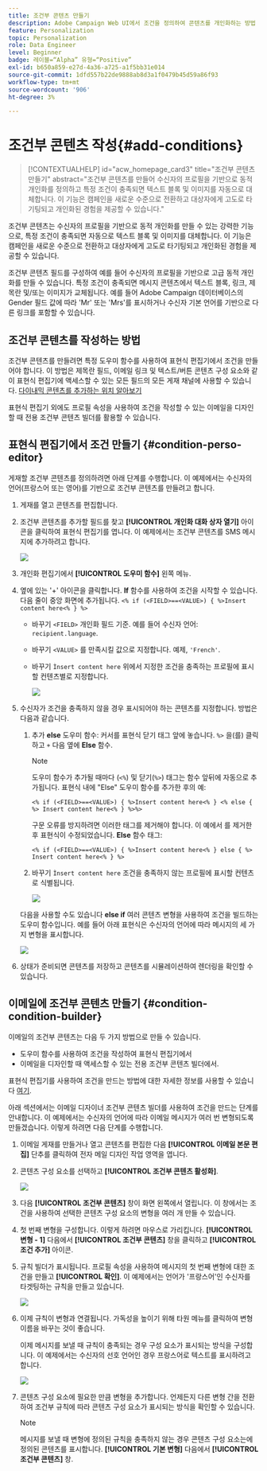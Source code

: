```yaml
---
title: 조건부 콘텐츠 만들기
description: Adobe Campaign Web UI에서 조건을 정의하여 콘텐츠를 개인화하는 방법 알아보기
feature: Personalization
topic: Personalization
role: Data Engineer
level: Beginner
badge: 레이블=“Alpha” 유형=“Positive”
exl-id: b650a859-e27d-4a36-a725-a1f5bb31e014
source-git-commit: 1dfd557b22de9888ab8d3a1f0479b45d59a86f93
workflow-type: tm+mt
source-wordcount: '906'
ht-degree: 3%

---
```


# 조건부 콘텐츠 작성{#add-conditions}

>[!CONTEXTUALHELP]
>id="acw_homepage_card3"
>title="조건부 콘텐츠 만들기"
>abstract="조건부 콘텐츠를 만들어 수신자의 프로필을 기반으로 동적 개인화를 정의하고 특정 조건이 충족되면 텍스트 블록 및 이미지를 자동으로 대체합니다. 이 기능은 캠페인을 새로운 수준으로 전환하고 대상자에게 고도로 타기팅되고 개인화된 경험을 제공할 수 있습니다."

조건부 콘텐츠는 수신자의 프로필을 기반으로 동적 개인화를 만들 수 있는 강력한 기능으로, 특정 조건이 충족되면 자동으로 텍스트 블록 및 이미지를 대체합니다. 이 기능은 캠페인을 새로운 수준으로 전환하고 대상자에게 고도로 타기팅되고 개인화된 경험을 제공할 수 있습니다.

조건부 콘텐츠 필드를 구성하여 예를 들어 수신자의 프로필을 기반으로 고급 동적 개인화를 만들 수 있습니다. 특정 조건이 충족되면 메시지 콘텐츠에서 텍스트 블록, 링크, 제목란 및/또는 이미지가 교체됩니다. 예를 들어 Adobe Campaign 데이터베이스의 Gender 필드 값에 따라 &#39;Mr&#39; 또는 &#39;Mrs&#39;를 표시하거나 수신자 기본 언어를 기반으로 다른 링크를 포함할 수 있습니다.

## 조건부 콘텐츠를 작성하는 방법

조건부 콘텐츠를 만들려면 특정 도우미 함수를 사용하여 표현식 편집기에서 조건을 만들어야 합니다. 이 방법은 제목란 필드, 이메일 링크 및 텍스트/버튼 콘텐츠 구성 요소와 같이 표현식 편집기에 액세스할 수 있는 모든 필드의 모든 게재 채널에 사용할 수 있습니다. [다이내믹 콘텐츠를 추가하는 위치 알아보기](gs-personalization.md/#access)

표현식 편집기 외에도 프로필 속성을 사용하여 조건을 작성할 수 있는 이메일을 디자인할 때 전용 조건부 콘텐츠 빌더를 활용할 수 있습니다.

## 표현식 편집기에서 조건 만들기 {#condition-perso-editor}

게재할 조건부 콘텐츠를 정의하려면 아래 단계를 수행합니다. 이 예제에서는 수신자의 언어(프랑스어 또는 영어)를 기반으로 조건부 콘텐츠를 만들려고 합니다.

1. 게재를 열고 콘텐츠를 편집합니다.

1. 조건부 콘텐츠를 추가할 필드를 찾고 **[!UICONTROL 개인화 대화 상자 열기]** 아이콘을 클릭하여 표현식 편집기를 엽니다. 이 예제에서는 조건부 콘텐츠를 SMS 메시지에 추가하려고 합니다.

   ![](assets/open-perso-editor-sms.png)

1. 개인화 편집기에서 **[!UICONTROL 도우미 함수]** 왼쪽 메뉴.

1. 옆에 있는 &#39;+&#39; 아이콘을 클릭합니다. **If** 함수를 사용하여 조건을 시작할 수 있습니다. 다음 줄이 중앙 화면에 추가됩니다.
   `<% if (<FIELD>==<VALUE>) { %>Insert content here<% } %>`

   * 바꾸기 `<FIELD>` 개인화 필드 기준. 예를 들어 수신자 언어: `recipient.language`.
   * 바꾸기 `<VALUE>` 를 만족시킬 값으로 지정합니다. 예제, `'French'`.
   * 바꾸기 `Ìnsert content here` 위에서 지정한 조건을 충족하는 프로필에 표시할 컨텐츠별로 지정합니다.

     ![](assets/condition-sample1.png)

1. 수신자가 조건을 충족하지 않을 경우 표시되어야 하는 콘텐츠를 지정합니다. 방법은 다음과 같습니다.

   1. 추가 **else** 도우미 함수: 커서를 표현식 닫기 태그 앞에 놓습니다. `%>` 을(를) 클릭하고 `+` 다음 옆에 **Else** 함수.

      >[!NOTE]
      >
      >도우미 함수가 추가될 때마다 (`<%`) 및 닫기(`%>`) 태그는 함수 앞뒤에 자동으로 추가됩니다. 표현식 내에 &quot;Else&quot; 도우미 함수를 추가한 후의 예:
      >
      >`<% if (<FIELD>==<VALUE>) { %>Insert content here<% } <% else { %> Insert content here<% } %>%>`
      >
      >구문 오류를 방지하려면 이러한 태그를 제거해야 합니다. 이 예에서 를 제거한 후 표현식이 수정되었습니다. **Else** 함수 태그:
      >
      >`<% if (<FIELD>==<VALUE>) { %>Insert content here<% } else { %> Insert content here<% } %>`

   1. 바꾸기 `Ìnsert content here` 조건을 충족하지 않는 프로필에 표시할 컨텐츠로 식별됩니다.

      ![](assets/condition-sample2.png)

   다음을 사용할 수도 있습니다 **else if** 여러 콘텐츠 변형을 사용하여 조건을 빌드하는 도우미 함수입니다. 예를 들어 아래 표현식은 수신자의 언어에 따라 메시지의 세 가지 변형을 표시합니다.

   ![](assets/condition-sample3.png)

1. 상태가 준비되면 콘텐츠를 저장하고 콘텐츠를 시뮬레이션하여 렌더링을 확인할 수 있습니다.

## 이메일에 조건부 콘텐츠 만들기  {#condition-condition-builder}

이메일의 조건부 콘텐츠는 다음 두 가지 방법으로 만들 수 있습니다.
* 도우미 함수를 사용하여 조건을 작성하여 표현식 편집기에서
* 이메일을 디자인할 때 액세스할 수 있는 전용 조건부 콘텐츠 빌더에서.

표현식 편집기를 사용하여 조건을 만드는 방법에 대한 자세한 정보를 사용할 수 있습니다 [여기](#condition-perso-editor).

아래 섹션에서는 이메일 디자이너 조건부 콘텐츠 빌더를 사용하여 조건을 만드는 단계를 안내합니다. 이 예제에서는 수신자의 언어에 따라 이메일 메시지가 여러 번 변형되도록 만들겠습니다. 이렇게 하려면 다음 단계를 수행합니다.

1. 이메일 게재를 만들거나 열고 콘텐츠를 편집한 다음 **[!UICONTROL 이메일 본문 편집]** 단추를 클릭하여 전자 메일 디자인 작업 영역을 엽니다.

1. 콘텐츠 구성 요소를 선택하고 **[!UICONTROL 조건부 콘텐츠 활성화]**.

   ![](assets/condition-email-enable.png)

1. 다음 **[!UICONTROL 조건부 콘텐츠]** 창이 화면 왼쪽에서 열립니다. 이 창에서는 조건을 사용하여 선택한 콘텐츠 구성 요소의 변형을 여러 개 만들 수 있습니다.

1. 첫 번째 변형을 구성합니다. 이렇게 하려면 마우스로 가리킵니다. **[!UICONTROL 변형 - 1]** 다음에서 **[!UICONTROL 조건부 콘텐츠]** 창을 클릭하고 **[!UICONTROL 조건 추가]** 아이콘.

1. 규칙 빌더가 표시됩니다. 프로필 속성을 사용하여 메시지의 첫 번째 변형에 대한 조건을 만들고 **[!UICONTROL 확인]**. 이 예제에서는 언어가 &#39;프랑스어&#39;인 수신자를 타겟팅하는 규칙을 만들고 있습니다.

   ![](assets/condition-email-rule.png)

1. 이제 규칙이 변형과 연결됩니다. 가독성을 높이기 위해 타원 메뉴를 클릭하여 변형 이름을 바꾸는 것이 좋습니다.

   이제 메시지를 보낼 때 규칙이 충족되는 경우 구성 요소가 표시되는 방식을 구성합니다. 이 예제에서는 수신자의 선호 언어인 경우 프랑스어로 텍스트를 표시하려고 합니다.

   ![](assets/condition-email-variant1.png)

1. 콘텐츠 구성 요소에 필요한 만큼 변형을 추가합니다. 언제든지 다른 변형 간을 전환하여 조건부 규칙에 따라 콘텐츠 구성 요소가 표시되는 방식을 확인할 수 있습니다.

   >[!NOTE]
   >메시지를 보낼 때 변형에 정의된 규칙을 충족하지 않는 경우 콘텐츠 구성 요소는에 정의된 콘텐츠를 표시합니다. **[!UICONTROL 기본 변형]** 다음에서 **[!UICONTROL 조건부 콘텐츠]** 창.
